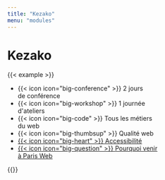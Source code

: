 ```yaml
---
title: "Kezako"
menu: "modules"
---
```


# Kezako

{{< example >}}

<section>
  <ul class="inline-list inline-list--full kezako">
    <li>
        <span class="social-link social-link--big">
            {{< icon icon="big-conference" >}}
            2&nbsp;jours<br />de conférence
        </span>
    </li>
    <li>
        <span class="social-link social-link--big">
            {{< icon icon="big-workshop" >}}
            1&nbsp;journée<br />d'ateliers
        </span>
    </li>
    <li>
        <span class="social-link social-link--big">
            {{< icon icon="big-code" >}}
            Tous&nbsp;les&nbsp;métiers<br />du&nbsp;web
        </span>
    </li>
    <li>
        <span class="social-link social-link--big">
            {{< icon icon="big-thumbsup" >}}
            Qualité web
        </span>
    </li>
    <li>
        <a href="#" class="social-link social-link--big social-link--important title">
            {{< icon icon="big-heart" >}}
            <span style="text-decoration: underline;">Accessibilité</span>
        </a>
    </li>
    <li>
        <a href="#" class="social-link social-link--big social-link--important title">
            {{< icon icon="big-question" >}}
            <span style="text-decoration: underline;">Pourquoi venir<br>à Paris Web</span>
        </a>
    </li>
  </ul>
</section>
{{</ example >}}
